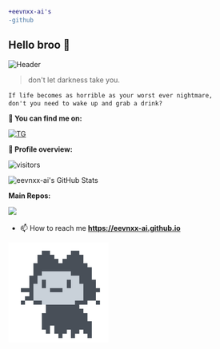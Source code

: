 ```diff
+eevnxx-ai's
-github
```
## Hello broo 👋

![Header](https://telegra.ph/file/64241f6ceec044e76efef.jpg)

> don't let darkness take you.

```
If life becomes as horrible as your worst ever nightmare,
don't you need to wake up and grab a drink?

```

**:email: You can find me on:**

[![TG](https://img.shields.io/badge/-Telegram-0088CC?style=flat&logo=Telegram&logoColor=white&link=https://t.me/heroisme)](https://t.me/heroisme) <br />

**:pushpin: Profile overview:**
 
![visitors](https://visitor-badge.laobi.icu/badge?page_id=eevnxx-ai.eevnxx-ai)
 
![eevnxx-ai's GitHub Stats](https://github-readme-stats.vercel.app/api?username=eevnxx-ai&show_icons=true)
 
**Main Repos:**

<a href="https://github.com/eevnxx-ai/OUBnew"><img src="https://github-readme-stats.vercel.app/api/pin/?username=eevnxx-ai&repo=OUBnew&show_owner=true"></a>

- 📫 How to reach me **https://eevnxx-ai.github.io**

<img align="left" src='https://raw.githubusercontent.com/Thagoo/Thagoo/master/github.gif' width='200'/>
